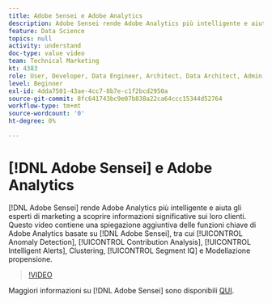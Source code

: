 ```yaml
---
title: Adobe Sensei e Adobe Analytics
description: Adobe Sensei rende Adobe Analytics più intelligente e aiuta gli esperti di marketing a scoprire informazioni significative sui loro clienti. Questo video contiene una spiegazione aggiuntiva delle funzioni chiave di Adobe Analytics basate su Adobe Sensei, tra cui Rilevamento anomalie, Analisi contributi, Avvisi intelligenti, Clustering, Segment IQ e Modellazione propensione.
feature: Data Science
topics: null
activity: understand
doc-type: value video
team: Technical Marketing
kt: 4383
role: User, Developer, Data Engineer, Architect, Data Architect, Admin, Leader
level: Beginner
exl-id: 4dda7501-43ae-4cc7-8b7e-c1f2bcd2950a
source-git-commit: 8fc641743bc9e07b838a22ca64ccc15344d52764
workflow-type: tm+mt
source-wordcount: '0'
ht-degree: 0%

---
```


# [!DNL Adobe Sensei] e Adobe Analytics

[!DNL Adobe Sensei] rende Adobe Analytics più intelligente e aiuta gli esperti di marketing a scoprire informazioni significative sui loro clienti. Questo video contiene una spiegazione aggiuntiva delle funzioni chiave di Adobe Analytics basate su [!DNL Adobe Sensei], tra cui [!UICONTROL Anomaly Detection], [!UICONTROL Contribution Analysis], [!UICONTROL Intelligent Alerts], Clustering, [!UICONTROL Segment IQ] e Modellazione propensione.

>[!VIDEO](https://video.tv.adobe.com/v/31500/?quality=12&learn=on)

Maggiori informazioni su [!DNL Adobe Sensei] sono disponibili [QUI](https://www.adobe.com/it/sensei.html).
